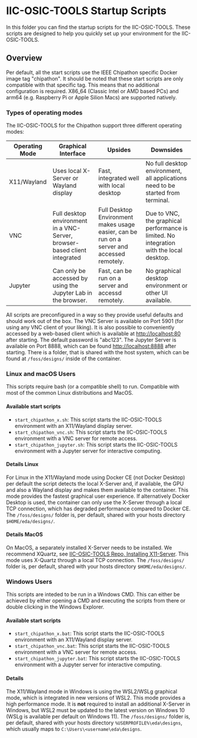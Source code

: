 # IIC-OSIC-TOOLS Startup Scripts

In this folder you can find the startup scripts for the IIC-OSIC-TOOLS. These scripts are designed to help you quickly set up your environment for the IIC-OSIC-TOOLS.

## Overview

Per default, all the start scripts use the IEEE Chipathon specific Docker image tag "chipathon". It should be noted that these start scripts are only compatible with that specific tag. This means that no additional configuration is required.
X86_64 (Classic Intel or AMD based PCs) and arm64 (e.g. Raspberry Pi or Apple Silion Macs) are supported natively.

### Types of operating modes

The IIC-OSIC-TOOLS for the Chipathon support three different operating modes:

| Operating Mode|  Graphical Interface                                                     | Upsides                                                                                   | Downsides                                                                               |
|---------------|--------------------------------------------------------------------------|-------------------------------------------------------------------------------------------|-----------------------------------------------------------------------------------------|
| X11/Wayland   | Uses local X-Server or Wayland display                                   | Fast, integrated well with local desktop                                                  | No full desktop environment, all applications need to be started from terminal.         |
| VNC           | Full desktop environment in a VNC-Server, browser-based client integrated| Full Desktop Environment makes usage easier, can be run on a server and accessed remotely.| Due to VNC, the graphical performance is limited. No integration with the local desktop.|
| Jupyter       | Can only be accessed by using the Jupyter Lab in the browser.            | Fast, can be run on a server and accessd remotely.                                        | No graphical desktop environment or other UI available.                                 |

All scripts are preconfigured in a way so they provide useful defaults and should work out of the box.
The VNC Server is available on Port 5901 (for using any VNC client of your liking). It is also possible to conveniently accessed by a web-based client which is available at [http://localhost:80](http://localhost:80) after starting. The default password is "abc123".
The Jupyter Server is available on Port 8888, which can be found [http://localhost:8888](http://localhost:8888) after starting.
There is a folder, that is shared with the host system, which can be found at `/foss/designs/` inside of the container.

### Linux and macOS Users

This scripts require bash (or a compatible shell) to run. Compatible with most of the common Linux distributions and MacOS.

#### Available start scripts

- `start_chipathon_x.sh`: This script starts the IIC-OSIC-TOOLS environment with an X11/Wayland display server.
- `start_chipathon_vnc.sh`: This script starts the IIC-OSIC-TOOLS environment with a VNC server for remote access.
- `start_chipathon_jupyter.sh`: This script starts the IIC-OSIC-TOOLS environment with a Jupyter server for interactive computing.

#### Details Linux

For Linux in the X11/Wayland mode using Docker CE (not Docker Desktop) per default the script detects the local X-Server and, if available, the GPU and also a Wayland display and makes them available to the container. This mode provides the fastest graphical user experience.
If alternatively Docker Desktop is used, the container can only use the X-Server through a local TCP connection, which has degraded performance compared to Docker CE.
The `/foss/designs/` folder is, per default, shared with your hosts directory `$HOME/eda/designs/`.

#### Details MacOS

On MacOS, a separately installed X-Server needs to be installed. We recommend XQuartz, see [IIC-OSIC-TOOLS Repo, Installing X11-Server](https://github.com/iic-jku/iic-osic-tools?tab=readme-ov-file#434-installing-x11-server). This mode uses X-Quartz through a local TCP connection.
The `/foss/designs/` folder is, per default, shared with your hosts directory `$HOME/eda/designs/`.

### Windows Users

This scripts are inteded to be run in a Windows CMD. This can either be achieved by either opening a CMD and executing the scripts from there or double clicking in the Windows Explorer.

#### Available start scripts

- `start_chipathon_x.bat`: This script starts the IIC-OSIC-TOOLS environment with an X11/Wayland display server.
- `start_chipathon_vnc.bat`: This script starts the IIC-OSIC-TOOLS environment with a VNC server for remote access.
- `start_chipathon_jupyter.bat`: This script starts the IIC-OSIC-TOOLS environment with a Jupyter server for interactive computing.

#### Details

The X11/Wayland mode in Windows is using the WSL2/WSLg graphical mode, which is integrated in new versions of WSL2. This mode provides a high performance mode. It is **not** required to install an additional X-Server in Windows, but WSL2 must be updated to the latest version on Windows 10 (WSLg is available per default on Windows 11).
The `/foss/designs/` folder is, per default, shared with your hosts directory `%USERPROFILE%\eda\designs`, which usually maps to `C:\Users\<username\eda\designs`.